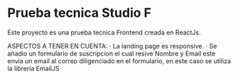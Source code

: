 # Prueba tecnica Studio F

Este proyecto es una prueba tecnica Frontend creada en ReactJs.

ASPECTOS A TENER EN CUENTA:
· La landing page es responsive.
· Se añadio un formulario de suscripcion el cual resive Nombre y Email este envia un email al correo diligenciado en el formulario, en este caso se utiliza la libreria EmailJS
